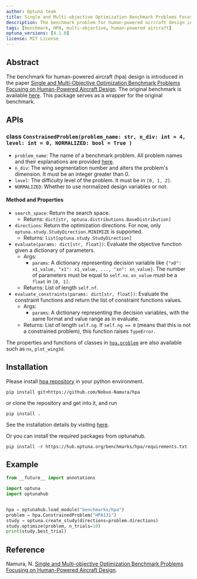 ```yaml
---
author: Optuna team
title: Single and Multi-objective Optimization Benchmark Problems Focusing on Human-Powered Aircraft Design
description: The benchmark problem for human-powered aircraft design introduced in the paper `Single and Multi-Objective Optimization Benchmark Problems Focusing on Human-Powered Aircraft Design`
tags: [benchmark, HPA, multi-objective, human-powered aircraft]
optuna_versions: [4.1.0]
license: MIT License
---
```


## Abstract

The benchmark for human-powered aircraft (hpa) design is introduced in the paper [Single and Multi-Objective Optimization Benchmark Problems Focusing on Human-Powered Aircraft Design](https://arxiv.org/abs/2312.08953).
The original benchmark is available [here](https://github.com/Nobuo-Namura/hpa).
This package serves as a wrapper for the original benchmark.

## APIs

### class `ConstrainedProblem(problem_name: str, n_div: int = 4, level: int = 0, NORMALIZED: bool = True )`

- `problem_name`: The name of a benchmark problem. All problem names and their explanations are provided [here](https://github.com/Nobuo-Namura/hpa?tab=readme-ov-file#benchmark-problem-definition).
- `n_div`: The wing segmentation number and alters the problem's dimension. It must be an integer greater than 0.
- `level`: The difficulty level of the problem. It must be in `[0, 1, 2]`.
- `NORMALIZED`: Whether to use normalized design variables or not.

#### Method and Properties

- `search_space`: Return the search space.
  - Returns: `dict[str, optuna.distributions.BaseDistribution]`
- `directions`: Return the optimization directions. For now, only `optuna.study.StudyDirection.MINIMIZE` is supported.
  - Returns: `list[optuna.study.StudyDirection]`
- `evaluate(params: dict[str, float])`: Evaluate the objective function given a dictionary of parameters.
  - Args:
    - `params`: A dictionary representing decision variable like `{"x0": x1_value, "x1": x1_value, ..., "xn": xn_value}`. The number of parameters must be equal to `self.nx`. `xn_value` must be a `float` in `[0, 1]`.
  - Returns: List of length `self.nf`.
- `evaluate_constraints(params: dict[str, float])`: Evaluate the constraint functions and return the list of constraint functions values.
  - Args:
    - `params`: A dictionary representing the decision variables, with the same format and value range as in evaluate.
  - Returns: List of length `self.ng`. If `self.ng == 0` (means that this is not a constrained problem), this function raises `TypeError`.

The properties and functions of classes in [`hpa.problem`](https://github.com/Nobuo-Namura/hpa/blob/main/hpa/problem.py) are also available such as `nx`, `plot_wing3d`.

## Installation

Please install [hpa repository](https://github.com/Nobuo-Namura/hpa) in your python environment.

```shell
pip install git+https://github.com/Nobuo-Namura/hpa
```

or clone the repository and get into it, and run

```shell
pip install .
```

See the installation details by visiting [here](https://github.com/Nobuo-Namura/hpa?tab=readme-ov-file#installation).

Or you can install the required packages from optunahub.

```shell
pip install -r https://hub.optuna.org/benchmarks/hpa/requirements.txt
```

## Example

```Python
from __future__ import annotations

import optuna
import optunahub


hpa = optunahub.load_module("benchmarks/hpa")
problem = hpa.ConstrainedProblem("HPA131") 
study = optuna.create_study(directions=problem.directions)
study.optimize(problem, n_trials=10)
print(study.best_trial)
```

## Reference

Namura, N. [Single and Multi-objective Optimization Benchmark Problems Focusing on Human-Powered Aircraft Design](https://link.springer.com/chapter/10.1007/978-981-96-3506-1_14).
